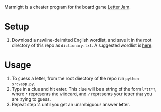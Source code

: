 Marmight is a cheater program for the board game [Letter Jam](https://boardgamegeek.com/boardgame/275467/letter-jam).

# Setup

1. Download a newline-delimited English wordlist, and save it in the root directory of this repo as `dictionary.txt`. A suggested wordlist is [here](https://github.com/dwyl/english-words/blob/master/words.txt).

# Usage

1. To guess a letter, from the root directory of the repo run `python src/app.py`.
2. Type in a clue and hit enter. This clue will be a string of the form `l*tt*?`, where `*` represents the wildcard, and `?` represents your letter that you are trying to guess.
3. Repeat step 2. until you get an unambiguous answer letter.

